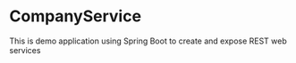# CompanyService

This is demo application using Spring Boot to create and expose REST web services
